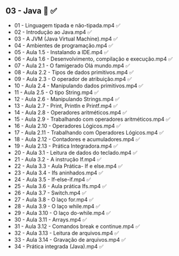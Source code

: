 ## 03 - Java :blue_book: :white_check_mark:

- 01 - Linguagem tipada e não-tipada.mp4  :white_check_mark:
- 02 - Introdução ao Java.mp4  :white_check_mark:
- 03 - A JVM (Java Virtual Machine).mp4  :white_check_mark:
- 04 - Ambientes de programação.mp4  :white_check_mark:
- 05 - Aula 1.5 - Instalando a IDE.mp4  :white_check_mark:
- 06 - Aula 1.6 - Desenvolvimento, compilação e execução.mp4  :white_check_mark:
- 07 - Aula 2.1 - O famigerado Olá mundo.mp4  :white_check_mark:
- 08 - Aula 2.2 - Tipos de dados primitivos.mp4  :white_check_mark:
- 09 - Aula 2.3 - O operador de atribuição.mp4  :white_check_mark:
- 10 - Aula 2.4 - Manipulando dados primitivos.mp4  :white_check_mark:
- 11 - Aula 2.5 - O tipo String.mp4  :white_check_mark:
- 12 - Aula 2.6 - Manipulando Strings.mp4  :white_check_mark:
- 13 - Aula 2.7 - Print, Println e Printf.mp4  :white_check_mark:
- 14 - Aula 2.8 - Operadores aritméticos.mp4  :white_check_mark:
- 15 - Aula 2.9 - Trabalhando com operadores aritméticos.mp4  :white_check_mark:
- 16 - Aula 2.10 - Operadores Lógicos.mp4  :white_check_mark:
- 17 - Aula 2.11 - Trabalhando com Operadores Lógicos.mp4  :white_check_mark:
- 18 - Aula 2.12 - Contadores e acumuladores.mp4  :white_check_mark:
- 19 - Aula 2.13 - Prática Integradora.mp4  :white_check_mark:
- 20 - Aula 3.1 - Leitura de dados do teclado.mp4  :white_check_mark:
- 21 - Aula 3.2 - A instrução If.mp4  :white_check_mark:
- 22 - Aula 3.3 - Aula Prática- If e else.mp4  :white_check_mark:
- 23 - Aula 3.4 - Ifs aninhados.mp4  :white_check_mark:
- 24 - Aula 3.5 - If-else-if.mp4  :white_check_mark:
- 25 - Aula 3.6 - Aula prática Ifs.mp4  :white_check_mark:
- 26 - Aula 3.7 - Switch.mp4  :white_check_mark:
- 27 - Aula 3.8 - O laço for.mp4  :white_check_mark:
- 28 - Aula 3.9 - O laço while.mp4  :white_check_mark:
- 29 - Aula 3.10 - O laço do-while.mp4  :white_check_mark:
- 30 - Aula 3.11 - Arrays.mp4  :white_check_mark:
- 31 - Aula 3.12 - Comandos break e continue.mp4  :white_check_mark:
- 32 - Aula 3.13 - Leitura de arquivos.mp4  :white_check_mark:
- 33 - Aula 3.14 - Gravação de arquivos.mp4  :white_check_mark:
- 34 - Prática integrada (Java).mp4  :white_check_mark:

